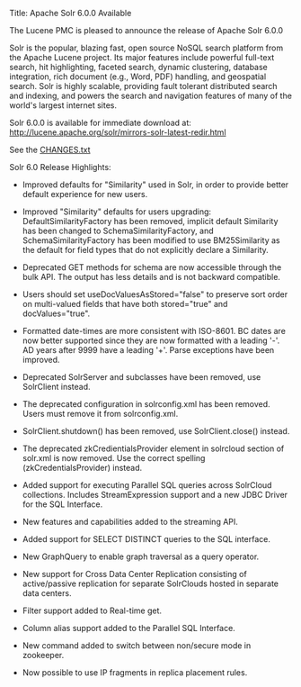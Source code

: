 Title: Apache Solr 6.0.0 Available

The Lucene PMC is pleased to announce the release of Apache Solr 6.0.0

Solr is the popular, blazing fast, open source NoSQL search platform
from the Apache Lucene project. Its major features include powerful
full-text search, hit highlighting, faceted search, dynamic
clustering, database integration, rich document (e.g., Word, PDF)
handling, and geospatial search. Solr is highly scalable, providing
fault tolerant distributed search and indexing, and powers the search
and navigation features of many of the world's largest internet sites.

Solr 6.0.0 is available for immediate download at:
<http://lucene.apache.org/solr/mirrors-solr-latest-redir.html>

See the [CHANGES.txt](/solr/6_0_0/changes/Changes.html)

Solr 6.0 Release Highlights:

  * Improved defaults for "Similarity" used in Solr, in order to provide better default experience for new users.

  * Improved "Similarity" defaults for users upgrading: DefaultSimilarityFactory has been removed, implicit default Similarity has been changed to SchemaSimilarityFactory, and SchemaSimilarityFactory has been modified to use BM25Similarity as the default for field types that do not explicitly declare a Similarity.

  * Deprecated GET methods for schema are now accessible through the bulk API. The output has less details and is not backward compatible.

  * Users should set useDocValuesAsStored="false" to preserve sort order on multi-valued fields that have both stored="true" and docValues="true".

  * Formatted date-times are more consistent with ISO-8601. BC dates are now better supported since they are now formatted with a leading '-'. AD years after 9999 have a leading '+'. Parse exceptions have been improved.

  * Deprecated SolrServer and subclasses have been removed, use SolrClient instead.

  * The deprecated <nrtMode> configuration in solrconfig.xml has been removed. Users must remove it from solrconfig.xml.

  * SolrClient.shutdown() has been removed, use SolrClient.close() instead.

  * The deprecated zkCredientialsProvider element in solrcloud section of solr.xml is now removed. Use the correct spelling (zkCredentialsProvider) instead.

  * Added support for executing Parallel SQL queries across SolrCloud collections. Includes StreamExpression support and a new JDBC Driver for the SQL Interface.

  * New features and capabilities added to the streaming API.

  * Added support for SELECT DISTINCT queries to the SQL interface.

  * New GraphQuery to enable graph traversal as a query operator.

  * New support for Cross Data Center Replication consisting of active/passive replication for separate SolrClouds hosted in separate data centers.

  * Filter support added to Real-time get.

  * Column alias support added to the Parallel SQL Interface.

  * New command added to switch between non/secure mode in zookeeper.

  * Now possible to use IP fragments in replica placement rules.


